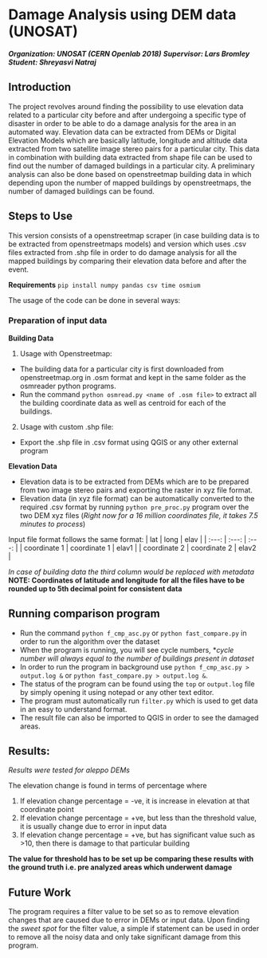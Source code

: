 # Damage Analysis using DEM data (UNOSAT)

**_Organization: UNOSAT (CERN Openlab 2018)_**
**_Supervisor: Lars Bromley_**
**_Student: Shreyasvi Natraj_**

## Introduction
The project revolves around finding the possibility to use elevation data related to a particular city before and after undergoing a specific type of disaster in order to be able to do a damage analysis for the area in an automated way.
Elevation data can be extracted from DEMs or Digital Elevation Models which are basically latitude, longitude and altitude data extracted from two satellite image stereo pairs for a particular city. This data in combination with building data extracted from shape file can be used to find out the number of damaged buildings in a particular city. A preliminary analysis can also be done based on openstreetmap building data in which depending upon the number of mapped buildings by openstreetmaps, the number of damaged buildings can be found.

## Steps to Use
This version consists of a openstreetmap scraper (in case building data is to be extracted from openstreetmaps models) and version which uses .csv files extracted from .shp file in order to do damage analysis for all the mapped buildings by comparing their elevation data before and after the event.

**Requirements**
`pip install numpy pandas csv time osmium`

The usage of the code can be done in several ways:

### Preparation of input data

**Building Data**
1) Usage with Openstreetmap:
- The building data for a particular city is first downloaded from openstreetmap.org in .osm format and kept in the same folder as the osmreader python programs.
- Run the command `python osmread.py <name of .osm file>` to extract all the building coordinate data as well as centroid for each of the buildings.
2) Usage with custom .shp file:
- Export the .shp file in .csv format using QGIS or any other external program

**Elevation Data**
- Elevation data is to be extracted from DEMs which are to be prepared from two image stereo pairs and exporting the raster in xyz file format.
- Elevation data (in xyz file format) can be automatically converted to the required .csv format by running `python pre_proc.py` program over the two DEM xyz files (*Right now for a 16 million coordinates file, it takes 7.5 minutes to process*)

Input file format follows the same format:
| lat | long | elav |
|      :---:   |     :---:    | :---: |
| coordinate 1 | coordinate 1 | elav1 |
| coordinate 2 | coordinate 2 | elav2 |

*In case of building data the third column would be replaced with metadata*
**NOTE: Coordinates of latitude and longitude for all the files have to be rounded up to 5th decimal point for consistent data**

## Running comparison program
- Run the command `python f_cmp_asc.py` or `python fast_compare.py` in order to run the algorithm over the dataset
- When the program is running, you will see cycle numbers, **cycle number will always equal to the number of buildings present in dataset*
- In order to run the program in background use `python f_cmp_asc.py > output.log &` or `python fast_compare.py > output.log &`.
- The status of the program can be found using the `top` or `output.log` file by simply opening it using notepad or any other text editor.
- The program must automatically run `filter.py` which is used to get data in an easy to understand format.
- The result file can also be imported to QGIS in order to see the damaged areas.

## Results:
*Results were tested for aleppo DEMs*

The elevation change is found in terms of percentage where
1) If elevation change percentage = -ve, it is increase in elevation at that coordinate point
2) If elevation change percentage = +ve, but less than the threshold value, it is usually change due to error in input data
3) If elevation change percentage = +ve, but has significant value such as >10, then there is damage to that particular building

**The value for threshold has to be set up be comparing these results with the ground truth i.e. pre analyzed areas which underwent damage**

## Future Work
The program requires a filter value to be set so as to remove elevation changes that are caused due to error in DEMs or input data. Upon finding the *sweet spot* for the filter value, a simple if statement can be used in order to remove all the noisy data and only take significant damage from this program.
